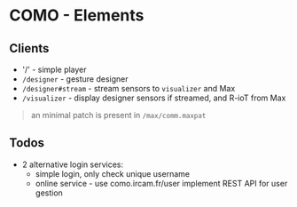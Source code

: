 # COMO - Elements

## Clients

- '/' - simple player
- `/designer` - gesture designer
- `/designer#stream` - stream sensors to `visualizer` and Max
- `/visualizer` - display designer sensors if streamed, and R-ioT from Max

> an minimal patch is present in `/max/comm.maxpat`

## Todos

- 2 alternative login services:
  * simple login, only check unique username
  * online service - use como.ircam.fr/user
    implement REST API for user gestion
